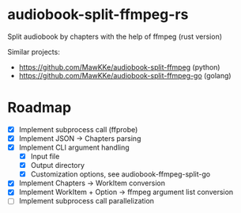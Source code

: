 # audiobook-split-ffmpeg-rs
Split audiobook by chapters with the help of ffmpeg (rust version)

Similar projects:
- https://github.com/MawKKe/audiobook-split-ffmpeg (python)
- https://github.com/MawKKe/audiobook-split-ffmpeg-go (golang)


# Roadmap

- [x] Implement subprocess call (ffprobe)
- [x] Implement JSON -> Chapters parsing
- [x] Implement CLI argument handling
    - [x] Input file
    - [x] Output directory
    - [x] Customization options, see audiobook-ffmpeg-split-go
- [x] Implement Chapters -> WorkItem conversion
- [x] Implement WorkItem + Option -> ffmpeg argument list conversion
- [ ] Implement subprocess call parallelization
